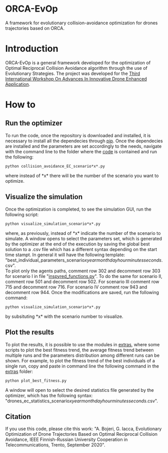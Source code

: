 # ORCA-EvOp
A framework for evolutionary collision-avoidance optimization for drones trajectories based on ORCA.


# Introduction
ORCA-EvOp is a general framework developed for the optimization of Optimal Reciprocal Collision Avoidance algorithm through the use of Evolutionary Strategies. The project was developed for the [Third International Workshop On Advances In Innovative Drone Enhanced Application](https://www.fruct.org/idea20).

# How to 
## Run the optimizer
To run the code, once the repository is downloaded and installed, it is necessary to install all the dependecies through [pip](https://pip.pypa.io/en/stable/).
Once the dependecies are installed and the parameters are set accordingly to the needs, navigate with the command line to the folder where the [code](https://github.com/ABojeri/ORCA-EvOp/tree/master/code) is contained and run the following:
```shell
python collision_avoidance_EC_scenario*x*.py
```
where instead of \*x\* there will be the number of the scenario you want to optimize.

## Visualize the simulation

Once the optimization is completed, to see the simulation GUI, run the following script:
```shell
python visualize_simulation_scenario*x*.py
```
where, as previously, instead of \*x\* indicate the number of the scenario to simulate. A window opens to select the parameters set, which is generated by the optimizer at the end of the execution by saving the global best solution to a .csv file which has a different syntax depending on the start time stampt. In general it will have the following template: "best_individual_parameters_scenario*x*_*year*_*month*_*day*_*hour*_*minutes*_*seconds*.csv".  
To plot only the agents paths, comment row 302 and decomment row 303 for scenario I in file "[inspyred_functions.py](https://github.com/ABojeri/ORCA-EvOp/blob/master/code/inspyred_functions.py)". To do the same for scenario II, comment row 501 and decomment row 502. For scenario III comment row 715 and decomment row 716. For scenario IV comment row 943 and decomment row 944. Once the modifications are saved, run the following command:
```shell
python visualize_simulation_scenario*x*.py
```
by subsituting \*x\* with the scenario number to visualize.

## Plot the results 
To plot the results, it is possible to use the modules in [extras](https://github.com/ABojeri/ORCA-EvOp/tree/master/extras), where some scripts to plot the best fitness trend, the average fitness trend between multiple runs and the parameters distribution among different runs can be shown.
For example, to plot the fitness trend of the best individuals of a single run, copy and paste in command line the following command in the [extras](https://github.com/ABojeri/ORCA-EvOp/tree/master/extras) folder:
```shell
python plot_best_fitness.py
```
A window will open to select the desired statistics file generated by the optimizer, which has the following syntax: "drones_ec_statistics_scenario*x*_*year*_*month*_*day*_*hour*_*minutes*_*seconds*.csv".

## Citation
If you use this code, please cite this work: "A. Bojeri, G. Iacca, Evolutionary Optimization of Drone Trajectories Based on Optimal Reciprocal Collision Avoidance, IEEE Finnish-Russian University Cooperation in Telecommunications, Trento, September 2020".

